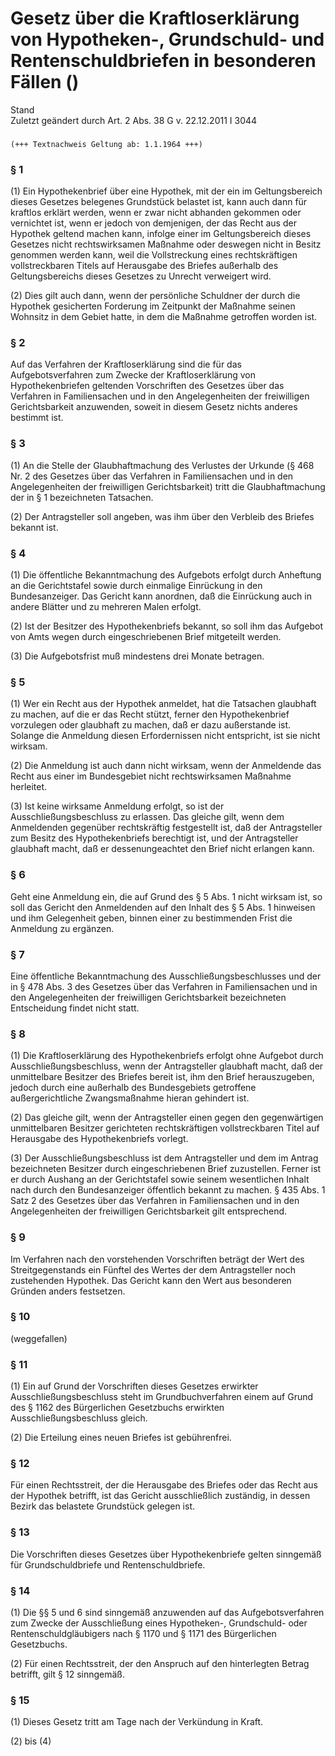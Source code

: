 Gesetz über die Kraftloserklärung von Hypotheken-, Grundschuld- und Rentenschuldbriefen in besonderen Fällen ()
===============================================================================================================

Stand  
Zuletzt geändert durch Art. 2 Abs. 38 G v. 22.12.2011 I 3044

### 

```
(+++ Textnachweis Geltung ab: 1.1.1964 +++)
```

### § 1

(1) Ein Hypothekenbrief über eine Hypothek, mit der ein im Geltungsbereich dieses Gesetzes belegenes Grundstück belastet ist, kann auch dann für kraftlos erklärt werden, wenn er zwar nicht abhanden gekommen oder vernichtet ist, wenn er jedoch von demjenigen, der das Recht aus der Hypothek geltend machen kann, infolge einer im Geltungsbereich dieses Gesetzes nicht rechtswirksamen Maßnahme oder deswegen nicht in Besitz genommen werden kann, weil die Vollstreckung eines rechtskräftigen vollstreckbaren Titels auf Herausgabe des Briefes außerhalb des Geltungsbereichs dieses Gesetzes zu Unrecht verweigert wird.

(2) Dies gilt auch dann, wenn der persönliche Schuldner der durch die Hypothek gesicherten Forderung im Zeitpunkt der Maßnahme seinen Wohnsitz in dem Gebiet hatte, in dem die Maßnahme getroffen worden ist.

### § 2

Auf das Verfahren der Kraftloserklärung sind die für das Aufgebotsverfahren zum Zwecke der Kraftloserklärung von Hypothekenbriefen geltenden Vorschriften des Gesetzes über das Verfahren in Familiensachen und in den Angelegenheiten der freiwilligen Gerichtsbarkeit anzuwenden, soweit in diesem Gesetz nichts anderes bestimmt ist.

### § 3

(1) An die Stelle der Glaubhaftmachung des Verlustes der Urkunde (§ 468 Nr. 2 des Gesetzes über das Verfahren in Familiensachen und in den Angelegenheiten der freiwilligen Gerichtsbarkeit) tritt die Glaubhaftmachung der in § 1 bezeichneten Tatsachen.

(2) Der Antragsteller soll angeben, was ihm über den Verbleib des Briefes bekannt ist.

### § 4

(1) Die öffentliche Bekanntmachung des Aufgebots erfolgt durch Anheftung an die Gerichtstafel sowie durch einmalige Einrückung in den Bundesanzeiger. Das Gericht kann anordnen, daß die Einrückung auch in andere Blätter und zu mehreren Malen erfolgt.

(2) Ist der Besitzer des Hypothekenbriefs bekannt, so soll ihm das Aufgebot von Amts wegen durch eingeschriebenen Brief mitgeteilt werden.

(3) Die Aufgebotsfrist muß mindestens drei Monate betragen.

### § 5

(1) Wer ein Recht aus der Hypothek anmeldet, hat die Tatsachen glaubhaft zu machen, auf die er das Recht stützt, ferner den Hypothekenbrief vorzulegen oder glaubhaft zu machen, daß er dazu außerstande ist. Solange die Anmeldung diesen Erfordernissen nicht entspricht, ist sie nicht wirksam.

(2) Die Anmeldung ist auch dann nicht wirksam, wenn der Anmeldende das Recht aus einer im Bundesgebiet nicht rechtswirksamen Maßnahme herleitet.

(3) Ist keine wirksame Anmeldung erfolgt, so ist der Ausschließungsbeschluss zu erlassen. Das gleiche gilt, wenn dem Anmeldenden gegenüber rechtskräftig festgestellt ist, daß der Antragsteller zum Besitz des Hypothekenbriefs berechtigt ist, und der Antragsteller glaubhaft macht, daß er dessenungeachtet den Brief nicht erlangen kann.

### § 6

Geht eine Anmeldung ein, die auf Grund des § 5 Abs. 1 nicht wirksam ist, so soll das Gericht den Anmeldenden auf den Inhalt des § 5 Abs. 1 hinweisen und ihm Gelegenheit geben, binnen einer zu bestimmenden Frist die Anmeldung zu ergänzen.

### § 7

Eine öffentliche Bekanntmachung des Ausschließungsbeschlusses und der in § 478 Abs. 3 des Gesetzes über das Verfahren in Familiensachen und in den Angelegenheiten der freiwilligen Gerichtsbarkeit bezeichneten Entscheidung findet nicht statt.

### § 8

(1) Die Kraftloserklärung des Hypothekenbriefs erfolgt ohne Aufgebot durch Ausschließungsbeschluss, wenn der Antragsteller glaubhaft macht, daß der unmittelbare Besitzer des Briefes bereit ist, ihm den Brief herauszugeben, jedoch durch eine außerhalb des Bundesgebiets getroffene außergerichtliche Zwangsmaßnahme hieran gehindert ist.

(2) Das gleiche gilt, wenn der Antragsteller einen gegen den gegenwärtigen unmittelbaren Besitzer gerichteten rechtskräftigen vollstreckbaren Titel auf Herausgabe des Hypothekenbriefs vorlegt.

(3) Der Ausschließungsbeschluss ist dem Antragsteller und dem im Antrag bezeichneten Besitzer durch eingeschriebenen Brief zuzustellen. Ferner ist er durch Aushang an der Gerichtstafel sowie seinem wesentlichen Inhalt nach durch den Bundesanzeiger öffentlich bekannt zu machen. § 435 Abs. 1 Satz 2 des Gesetzes über das Verfahren in Familiensachen und in den Angelegenheiten der freiwilligen Gerichtsbarkeit gilt entsprechend.

### § 9

Im Verfahren nach den vorstehenden Vorschriften beträgt der Wert des Streitgegenstands ein Fünftel des Wertes der dem Antragsteller noch zustehenden Hypothek. Das Gericht kann den Wert aus besonderen Gründen anders festsetzen.

### § 10

(weggefallen)

### § 11

(1) Ein auf Grund der Vorschriften dieses Gesetzes erwirkter Ausschließungsbeschluss steht im Grundbuchverfahren einem auf Grund des § 1162 des Bürgerlichen Gesetzbuchs erwirkten Ausschließungsbeschluss gleich.

(2) Die Erteilung eines neuen Briefes ist gebührenfrei.

### § 12

Für einen Rechtsstreit, der die Herausgabe des Briefes oder das Recht aus der Hypothek betrifft, ist das Gericht ausschließlich zuständig, in dessen Bezirk das belastete Grundstück gelegen ist.

### § 13

Die Vorschriften dieses Gesetzes über Hypothekenbriefe gelten sinngemäß für Grundschuldbriefe und Rentenschuldbriefe.

### § 14

(1) Die §§ 5 und 6 sind sinngemäß anzuwenden auf das Aufgebotsverfahren zum Zwecke der Ausschließung eines Hypotheken-, Grundschuld- oder Rentenschuldgläubigers nach § 1170 und § 1171 des Bürgerlichen Gesetzbuchs.

(2) Für einen Rechtsstreit, der den Anspruch auf den hinterlegten Betrag betrifft, gilt § 12 sinngemäß.

### § 15

(1) Dieses Gesetz tritt am Tage nach der Verkündung in Kraft.

(2) bis (4)

